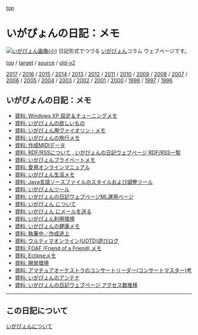 [top](https://igapyon.github.io/diary/) 

いがぴょんの日記：メモ
=====================================================================================================
[![いがぴょん画像(小)](https://igapyon.github.io/diary/images/iga200306s.jpg "いがぴょん")](https://igapyon.github.io/diary/memo/memoigapyon.html) 日記形式でつづる [いがぴょん](https://igapyon.github.io/diary/memo/memoigapyon.html)コラム ウェブページです。

[top](https://igapyon.github.io/diary/) 
/ [target](https://igapyon.github.io/diary/2017/index.html) 
/ [source](https://github.com/igapyon/diary/blob/gh-pages/2017/index.html.src.md) 
/ [old-v2](http://www.igapyon.jp/igapyon/diary/idxall.html) 

[2017](https://igapyon.github.io/diary/2017/index.html)
/ [2016](https://igapyon.github.io/diary/2016/index.html)
/ [2015](https://igapyon.github.io/diary/2015/index.html)
/ [2014](https://igapyon.github.io/diary/2014/index.html)
/ [2013](https://igapyon.github.io/diary/2013/index.html)
/ [2012](https://igapyon.github.io/diary/2012/index.html)
/ [2011](https://igapyon.github.io/diary/2011/index.html)
/ [2010](https://igapyon.github.io/diary/2010/index.html)
/ [2009](https://igapyon.github.io/diary/2009/index.html)
/ [2008](https://igapyon.github.io/diary/2008/index.html)
/ [2007](https://igapyon.github.io/diary/2007/index.html)
/ [2006](https://igapyon.github.io/diary/2006/index.html)
/ [2005](https://igapyon.github.io/diary/2005/index.html)
/ [2004](https://igapyon.github.io/diary/2004/index.html)
/ [2003](https://igapyon.github.io/diary/2003/index.html)
/ [2002](https://igapyon.github.io/diary/2002/index.html)
/ [2001](https://igapyon.github.io/diary/2001/index.html)
/ [2000](https://igapyon.github.io/diary/2000/index.html)
/ [1998](https://igapyon.github.io/diary/1998/index.html)
/ [1997](https://igapyon.github.io/diary/1997/index.html)
/ [1996](https://igapyon.github.io/diary/1996/index.html)

## いがぴょんの日記：メモ

* [資料: Windows XP 設定＆チューニングメモ](https://igapyon.github.io/diary/memo/memowinxptune.html)
* [資料: いがぴょんの欲しいもの](https://igapyon.github.io/diary/memo/memowant.html)
* [資料: いがぴょん用ヴァイオリン・メモ](https://igapyon.github.io/diary/memo/memoviolin.html)
* [資料: いがぴょんの旅行メモ](https://igapyon.github.io/diary/memo/memotrip.html)
* [資料: 作成MIDIデータ](https://igapyon.github.io/diary/memo/memosound.html)
* [資料: RDF/RSSについて , いがぴょんの日記ウェブページ RDF/RSS一覧](https://igapyon.github.io/diary/memo/memorss.html)
* [資料: いがぴょんプライベートメモ](https://igapyon.github.io/diary/memo/memoprivate.html)
* [資料: 愛用オンラインマニュアル](https://igapyon.github.io/diary/memo/memomanual.html)
* [資料: いがぴょん生活メモ](https://igapyon.github.io/diary/memo/memolife.html)
* [資料: Java言語ソースファイルのスタイルおよび調整ツール](https://igapyon.github.io/diary/memo/memojavastyle.html)
* [資料: いがぴょんツール](https://igapyon.github.io/diary/memo/memoigatool.html)
* [資料: いがぴょんの日記ウェブページML運用ページ](https://igapyon.github.io/diary/memo/memoigapyonml.html)
* [資料: いがぴょん について](https://igapyon.github.io/diary/memo/memoigapyon.html)
* [資料: いがぴょん にメールを送る](https://igapyon.github.io/diary/memo/memoigamail.html)
* [資料: いがぴょん利用環境](https://igapyon.github.io/diary/memo/memoigaenv.html)
* [資料: いがぴょんの健康メモ](https://igapyon.github.io/diary/memo/memohealth.html)
* [資料: 執筆中／作成途上](https://igapyon.github.io/diary/memo/memohalfway.html)
* [資料: ウルティマオンライン(UOTD)遊びログ](https://igapyon.github.io/diary/memo/memogameuo.html)
* [資料: FOAF (Friend of a Friend) メモ](https://igapyon.github.io/diary/memo/memofoaf.html)
* [資料: Eclipseメモ](https://igapyon.github.io/diary/memo/memoeclipse.html)
* [資料: 開発環境](https://igapyon.github.io/diary/memo/memodevenv.html)
* [資料: アマチュアオーケストラのコンサートリーダー(コンサートマスター)考](https://igapyon.github.io/diary/memo/memocm.html)
* [資料: いがぴょんのアンテナ](https://igapyon.github.io/diary/memo/memoantenna.html)
* [資料: いがぴょんの日記ウェブページ アクセス数推移](https://igapyon.github.io/diary/memo/memoaccess.html)


----------------------------------------------------------------------------------------------------

## この日記について
[いがぴょんについて](https://igapyon.github.io/diary/memo/memoigapyon.html)
